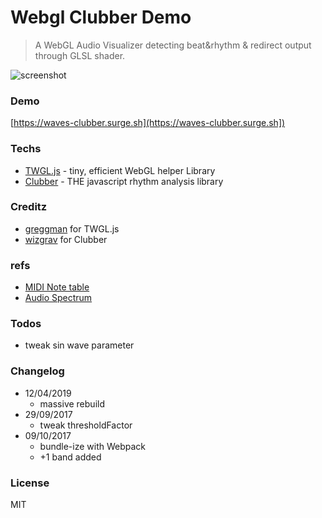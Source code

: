 # Webgl Clubber Demo

> A WebGL Audio Visualizer detecting beat&rhythm & redirect output through GLSL shader.

![screenshot](https://spleennooname.github.io/webgl-clubber-demo/screenshot.png)

### Demo

[https://waves-clubber.surge.sh](https://waves-clubber.surge.sh])

### Techs

  * [TWGL.js](https://twgljs.org/) - tiny, efficient WebGL helper Library
  * [Clubber](https://github.com/wizgrav/clubber) - THE javascript rhythm analysis library

### Creditz

* [greggman](https://github.com/greggman) for TWGL.js
* [wizgrav](https://github.com/wizgrav) for Clubber

### refs

* [MIDI Note table](http://subsynth.sourceforge.net/midinote2freq.html)
* [Audio Spectrum](http://www.teachmeaudio.com/mixing/techniques/audio-spectrum)

### Todos

* tweak sin wave parameter

### Changelog
* 12/04/2019
	* massive rebuild
* 29/09/2017
	* tweak thresholdFactor
* 09/10/2017
	* bundle-ize with Webpack
	* +1 band added

### License

MIT